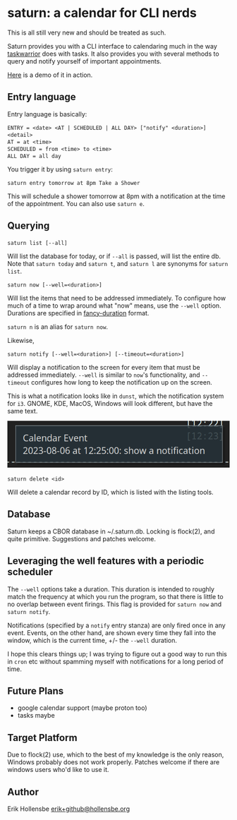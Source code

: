 # saturn: a calendar for CLI nerds

This is all still very new and should be treated as such.

Saturn provides you with a CLI interface to calendaring much in the way
[taskwarrior](https://github.com/GothenburgBitFactory/taskwarrior) does with
tasks. It also provides you with several methods to query and notify yourself
of important appointments.

[Here](https://asciinema.org/a/XkRCXcgucQCRYassutGLMlWqq) is a demo of it in action.

## Entry language

Entry language is basically:

```
ENTRY = <date> <AT | SCHEDULED | ALL DAY> ["notify" <duration>] <detail>
AT = at <time>
SCHEDULED = from <time> to <time>
ALL DAY = all day
```

You trigger it by using `saturn entry`:

```
saturn entry tomorrow at 8pm Take a Shower
```

This will schedule a shower tomorrow at 8pm with a notification at the time of
the appointment. You can also use `saturn e`.

## Querying

```
saturn list [--all]
```

Will list the database for today, or if `--all` is passed, will list the entire
db. Note that `saturn today` and `saturn t`, and `saturn l` are synonyms for
`saturn list`.

```
saturn now [--well=<duration>]
```

Will list the items that need to be addressed immediately. To configure how
much of a time to wrap around what "now" means, use the `--well` option.
Durations are specified in
[fancy-duration](https://github.com/erikh/fancy-duration) format.

`saturn n` is an alias for `saturn now`.

Likewise,

```
saturn notify [--well=<duration>] [--timeout=<duration>]
```

Will display a notification to the screen for every item that must be addressed
immediately. `--well` is similar to `now`'s functionality, and `--timeout`
configures how long to keep the notification up on the screen.

This is what a notification looks like in `dunst`, which the notification
system for `i3`. GNOME, KDE, MacOS, Windows will look different, but have the
same text.

<center><img src="notification.png" /></center>

```
saturn delete <id>
```

Will delete a calendar record by ID, which is listed with the listing tools.

## Database

Saturn keeps a CBOR database in ~/.saturn.db. Locking is flock(2), and quite
primitive. Suggestions and patches welcome.

## Leveraging the well features with a periodic scheduler

The `--well` options take a duration. This duration is intended to roughly
match the frequency at which you run the program, so that there is little to no
overlap between event firings. This flag is provided for `saturn now` and
`saturn notify`.

Notifications (specified by a `notify` entry stanza) are only fired once in any
event. Events, on the other hand, are shown every time they fall into the
window, which is the current time, +/- the `--well` duration.

I hope this clears things up; I was trying to figure out a good way to run this
in `cron` etc without spamming myself with notifications for a long period of
time.

## Future Plans

-   google calendar support (maybe proton too)
-   tasks maybe

## Target Platform

Due to flock(2) use, which to the best of my knowledge is the only reason,
Windows probably does not work properly. Patches welcome if there are windows
users who'd like to use it.

## Author

Erik Hollensbe <erik+github@hollensbe.org>
